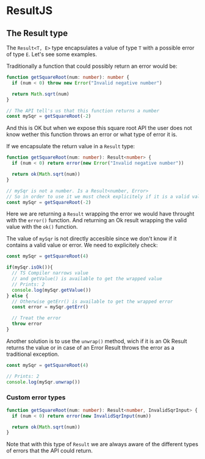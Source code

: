 # ResultJS


## The Result type

The `Result<T, E>` type encapsulates a value of type `T` with a possible error of type `E`. Let's see some examples.

Traditionally a function that could possibly return an error would be:

```ts
function getSquareRoot(num: number): number {
  if (num < 0) throw new Error("Invalid negative number")

  return Math.sqrt(num)
}

// The API tell's us that this function returns a number
const mySqr = getSquareRoot(-2)
```

And this is OK but when we expose this square root API the user does not know wether this function throws an error or what type of error it is.

If we encapsulate the return value in a `Result` type:

```ts
function getSquareRoot(num: number): Result<number> {
  if (num < 0) return error(new Error("Invalid negative number"))

  return ok(Math.sqrt(num))
}

// mySqr is not a number. Is a Result<number, Error>
// So in order to use it we must check explicitely if it is a valid value or an Error
const mySqr = getSquareRoot(-2)
```

Here we are returning a `Result` wrapping the error we would have throught with the `error()` function. And returning an Ok result wrapping the valid value with the `ok()` function.

The value of `mySqr` is not directly accesible since we don't know if it contains a valid value or error. We need to explicitely check:

```ts
const mySqr = getSquareRoot(4)

if(mySqr.isOk()){
  // TS Compiler narrows value
  // and getValue() is available to get the wrapped value
  // Prints: 2
  console.log(mySqr.getValue())
} else {
  // Otherwise getErr() is available to get the wrapped error
  const error = mySqr.getErr()

  // Treat the error
  throw error
}
```

Another solution is to use the `unwrap()` method, wich if it is an Ok Result returns the value or in case of an Error Result throws the error as a traditional exception.

```ts
const mySqr = getSquareRoot(4)

// Prints: 2
console.log(mySqr.unwrap())
```

### Custom error types

```ts
function getSquareRoot(num: number): Result<number, InvalidSqrInput> {
  if (num < 0) return error(new InvalidSqrInput(num))

  return ok(Math.sqrt(num))
}
```

Note that with this type of `Result` we are always aware of the different types of errors that the API could return.
